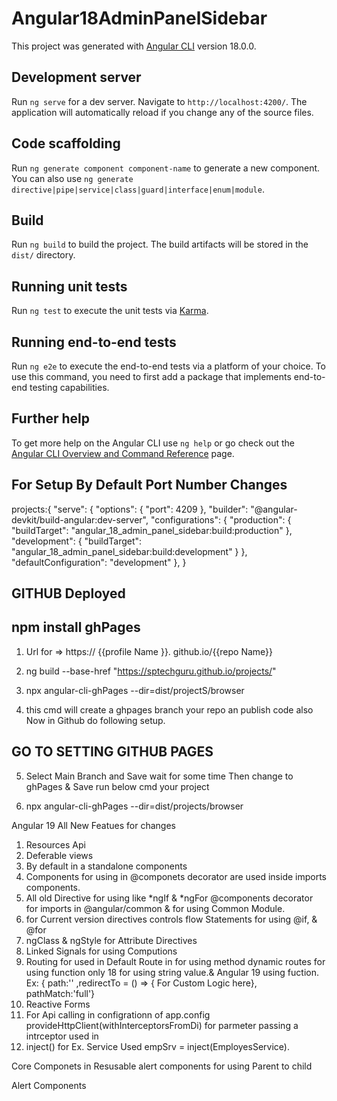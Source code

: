 # Angular18AdminPanelSidebar

This project was generated with [Angular CLI](https://github.com/angular/angular-cli) version 18.0.0.

## Development server

Run `ng serve` for a dev server. Navigate to `http://localhost:4200/`. The application will automatically reload if you change any of the source files.

## Code scaffolding

Run `ng generate component component-name` to generate a new component. You can also use `ng generate directive|pipe|service|class|guard|interface|enum|module`.

## Build

Run `ng build` to build the project. The build artifacts will be stored in the `dist/` directory.

## Running unit tests

Run `ng test` to execute the unit tests via [Karma](https://karma-runner.github.io).

## Running end-to-end tests

Run `ng e2e` to execute the end-to-end tests via a platform of your choice. To use this command, you need to first add a package that implements end-to-end testing capabilities.

## Further help

To get more help on the Angular CLI use `ng help` or go check out the [Angular CLI Overview and Command Reference](https://angular.io/cli) page.

## For Setup By Default Port Number Changes

projects:{
"serve": {
"options": {
"port": 4209
},
"builder": "@angular-devkit/build-angular:dev-server",
"configurations": {
"production": {
"buildTarget": "angular_18_admin_panel_sidebar:build:production"
},
"development": {
"buildTarget": "angular_18_admin_panel_sidebar:build:development"
}
},
"defaultConfiguration": "development"
},
}

## GITHUB Deployed

## npm install ghPages

1. Url for => https:// {{profile Name }}. github.io/{{repo Name}}

2. ng build --base-href "https://sptechguru.github.io/projects/"

3. npx angular-cli-ghPages --dir=dist/projectS/browser

4. this cmd will create a ghpages branch your repo an publish code also Now in Github do following setup.

## GO TO SETTING GITHUB PAGES

5. Select Main Branch and Save wait for some time Then change to ghPages & Save run below cmd your project

6. npx angular-cli-ghPages --dir=dist/projects/browser

Angular 19 All New Featues for changes

1. Resources Api
2. Deferable views
3. By default in a standalone components
4. Components for using in @componets decorator are used inside imports components.
5. All old Directive for using like *ngIf & *ngFor @components decorator for imports in @angular/common
   & for using Common Module.
6. for Current version directives controls flow Statements for using @if, & @for
7. ngClass & ngStyle for Attribute Directives
8. Linked Signals for using Computions
9. Routing for used in Default Route in for using method dynamic routes for using function only 18 for using string value.& Angular 19 using fuction.
Ex: { path:'' ,redirectTo = () => { For Custom Logic here}, pathMatch:'full'}
10. Reactive Forms 
11. For Api calling in configrationn of app.config provideHttpClient(withInterceptorsFromDi) for parmeter passing a intrceptor used in 
12. inject()  for Ex. Service Used empSrv = inject(EmployesService).

<!-- ----------------------------------------------------------------------------- -->

Core Componets in  Resusable alert components for using Parent to child

Alert Components 



